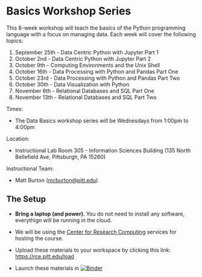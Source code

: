 # Basics Workshop Series

This 8-week workshop will teach the basics of the Python programming language with a focus on managing data. Each week will cover the following topics:

1. September 25th - Data Centric Python with Jupyter Part 1
1. October 2nd - Data Centric Python with Jupyter Part 2
1. October 9th - Computing Environments and the Unix Shell
1. October 16th - Data Processing with Python and Pandas Part One
1. October 23rd - Data Processing with Python and Pandas Part Two
1. October 30th - Data Visualization with Python
1. November 6th - Relational Databases and SQL Part One
1. November 13th - Relational Databases and SQL Part Two

Times:

* The Data Basics workshop series will be Wednesdays from 1:00pm to 4:00pm

Location:

* Instructional Lab Room 305 - Information Sciences Building (135 North Bellefield Ave, Pittsburgh, PA 15260)


Instructional Team:

- Matt Burton (mcburton@pitt.edu)


## The Setup

* **Bring a laptop (and power)**. You do not need to install any software, everythign will be running in the cloud.
* We will be using the [Center for Research Computing](https://crc.pitt.edu/) services for hosting the course.
* Upload these materials to your workspace by clicking this link: https://rce.pitt.edu/load


* Launch these materials in [![Binder](https://mybinder.org/badge.svg)](https://mybinder.org/v2/gh/RCEatPitt/data-basics-fall-2019/master?urlpath=lab)
